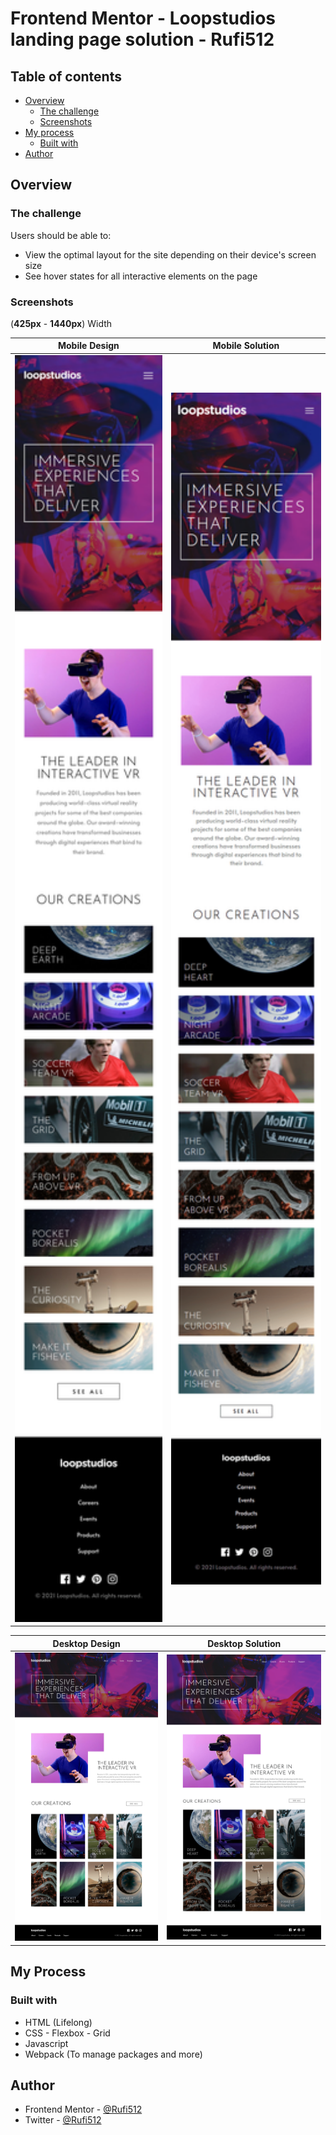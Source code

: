 

# Frontend Mentor - Loopstudios landing page solution - Rufi512

## Table of contents

- [Overview](#overview)
  - [The challenge](#the-challenge)
  - [Screenshots](#screenshots)
- [My process](#my-process)
  - [Built with](#built-with)
- [Author](#author)

## Overview

### The challenge 

Users should be able to:

- View the optimal layout for the site depending on their device's screen size
- See hover states for all interactive elements on the page

### Screenshots

(**425px** - **1440px**) Width

| Mobile Design | Mobile Solution | 
|--|--|
| <img src="./design/mobile-design.jpg" width="425"/> | <img src="./screenshots/loopstudios-landing-page-mobile.png" width="425"/> |

| Desktop Design | Desktop Solution  | 
|--|--|
| ![Desktop](./design/desktop-design.jpg)  | ![Desktop](./screenshots/loopstudios-landing-page-desktop.png)  |


## My Process

### Built with

 - HTML (Lifelong)
 - CSS - Flexbox - Grid
 - Javascript
 - Webpack (To manage packages and more)

## Author

- Frontend Mentor - [@Rufi512](https://www.frontendmentor.io/profile/Rufi512)
- Twitter - [@Rufi512](https://twitter.com/rufi512)
